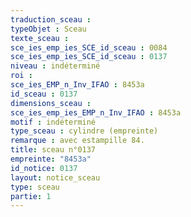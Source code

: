 ```yaml
---
traduction_sceau : 
typeObjet : Sceau
texte_sceau : 
sce_ies_emp_ies_SCE_id_sceau : 0084
sce_ies_emp_ies_SCE_id_sceau : 0137
niveau : indéterminé
roi : 
sce_ies_EMP_n_Inv_IFAO : 8453a
id_sceau : 0137
dimensions_sceau : 
sce_ies_emp_ies_EMP_n_Inv_IFAO : 8453a
motif : indéterminé
type_sceau : cylindre (empreinte)
remarque : avec estampille 84.
title: sceau n°0137
empreinte: "8453a"
id_notice: 0137
layout: notice_sceau
type: sceau
partie: 1
---
```

